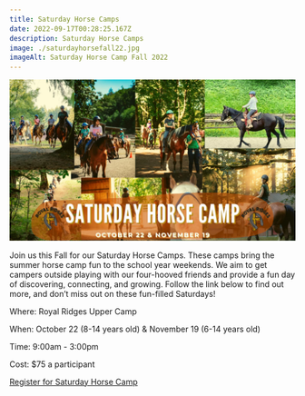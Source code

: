 ```yaml
---
title: Saturday Horse Camps
date: 2022-09-17T00:28:25.167Z
description: Saturday Horse Camps
image: ./saturdayhorsefall22.jpg
imageAlt: Saturday Horse Camp Fall 2022
---
```

![saturdayhorsefall22](saturdayhorsefall22.jpg "saturdayhorsefall22")

Join us this Fall for our Saturday Horse Camps. These camps bring the summer horse camp fun to the school year weekends. We aim to get campers outside playing with our four-hooved friends and provide a fun day of discovering, connecting, and growing. Follow the link below to find out more, and don’t miss out on these fun-filled Saturdays!

Where: Royal Ridges Upper Camp

When: October 22 (8-14 years old) & November 19 (6-14 years old)

Time: 9:00am - 3:00pm

Cost: $75 a participant

<div className='text-center mt-4'>
    <a 
        href='**https://www.ultracamp.com/info/upcomingSessions.aspx?idCamp=1145&campCode=151&lnkCategory=Saturday+Day+Camps**'
        className='text-green-200 hover:text-indigo-400 hover:underline font-cursive text-2xl'
        target='_blank' 
        rel='noopener noreferrer'
    >Register for Saturday Horse Camp</a>
</div>